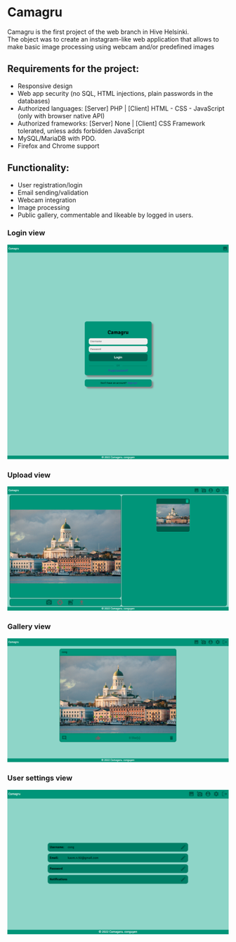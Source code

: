 # Camagru

Camagru is the first project of the web branch in Hive Helsinki.  
The object was to create an instagram-like web application that allows to make basic image processing using webcam and/or predefined images  

## Requirements for the project:  
* Responsive design
* Web app security (no SQL, HTML injections, plain passwords in the databases)
* Authorized languages: [Server] PHP | [Client] HTML - CSS - JavaScript (only with browser native API)
* Authorized frameworks: [Server] None | [Client] CSS Framework tolerated, unless adds forbidden JavaScript
* MySQL/MariaDB with PDO.
* Firefox and Chrome support


## Functionality:  
* User registration/login
* Email sending/validation
* Webcam integration
* Image processing
* Public gallery, commentable and likeable by logged in users.

### Login view
![Screenshot](images/login-view.png)
### Upload view
![Screenshot](images/upload-view.png)
### Gallery view
![Screenshot](images/gallery-view.png)
### User settings view
![Screenshot](images/settings-view.png)


